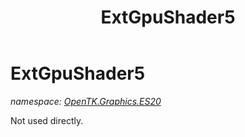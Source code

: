 ﻿---
title: ExtGpuShader5
---

# ExtGpuShader5
_namespace: [OpenTK.Graphics.ES20](N-OpenTK.Graphics.ES20.html)_

Not used directly.





